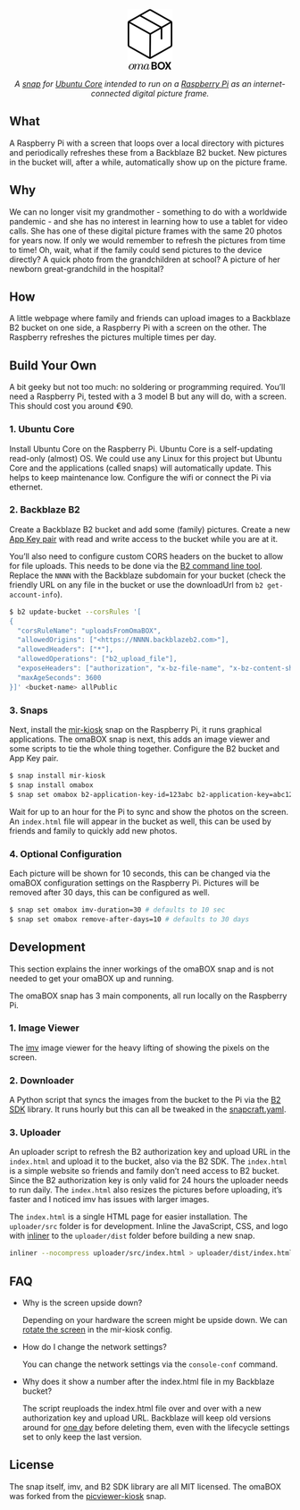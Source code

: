<div align='center'>
  <img src='uploader/src/logo.webp'>
  <p>
    <em>A <a href='https://snapcraft.io/about'>snap</a> for <a href='https://ubuntu.com/core'>Ubuntu Core</a> intended to run on a <a href='https://www.raspberrypi.org/products/raspberry-pi-3-model-b/'>Raspberry Pi</a> as an internet-connected digital picture frame.</em>
  </p>
</div>

## What

A Raspberry Pi with a screen that loops over a local directory with pictures and periodically refreshes these from a Backblaze B2 bucket. New pictures in the bucket will, after a while, automatically show up on the picture frame.

## Why

We can no longer visit my grandmother - something to do with a worldwide pandemic - and she has no interest in learning how to use a tablet for video calls. She has one of these digital picture frames with the same 20 photos for years now. If only we would remember to refresh the pictures from time to time! Oh, wait, what if the family could send pictures to the device directly? A quick photo from the grandchildren at school? A picture of her newborn great-grandchild in the hospital?

## How

A little webpage where family and friends can upload images to a Backblaze B2 bucket on one side, a Raspberry Pi with a screen on the other. The Raspberry refreshes the pictures multiple times per day.

## Build Your Own

A bit geeky but not too much: no soldering or programming required. You’ll need a Raspberry Pi, tested with a 3 model B but any will do, with a screen. This should cost you around €90.

### 1. Ubuntu Core

Install Ubuntu Core on the Raspberry Pi. Ubuntu Core is a self-updating read-only (almost) OS. We could use any Linux for this project but Ubuntu Core and the applications (called snaps) will automatically update. This helps to keep maintenance low. Configure the wifi or connect the Pi via ethernet.

### 2. Backblaze B2

Create a Backblaze B2 bucket and add some (family) pictures. Create a new [App Key pair](https://help.backblaze.com/hc/en-us/articles/360052129034-Creating-and-Managing-Application-Keys) with read and write access to the bucket while you are at it.

You’ll also need to configure custom CORS headers on the bucket to allow for file uploads. This needs to be done via the [B2 command line tool](https://www.backblaze.com/b2/docs/quick_command_line.html). Replace the `NNNN` with the Backblaze subdomain for your bucket (check the friendly URL on any file in the bucket or use the downloadUrl from `b2 get-account-info`).

```sh
$ b2 update-bucket --corsRules '[
{
  "corsRuleName": "uploadsFromOmaBOX",
  "allowedOrigins": ["<https://NNNN.backblazeb2.com>"],
  "allowedHeaders": ["*"],
  "allowedOperations": ["b2_upload_file"],
  "exposeHeaders": ["authorization", "x-bz-file-name", "x-bz-content-sha1"],
  "maxAgeSeconds": 3600
}]' <bucket-name> allPublic
```

### 3. Snaps

Next, install the [mir-kiosk](https://snapcraft.io/mir-kiosk) snap on the Raspberry Pi, it runs graphical applications. The omaBOX snap is next, this adds an image viewer and some scripts to tie the whole thing together. Configure the B2 bucket and App Key pair.

```sh
$ snap install mir-kiosk
$ snap install omabox
$ snap set omabox b2-application-key-id=123abc b2-application-key=abc123 b2-bucket=abc
```

Wait for up to an hour for the Pi to sync and show the photos on the screen. An `index.html` file will appear in the bucket as well, this can be used by friends and family to quickly add new photos.

### 4. Optional Configuration

Each picture will be shown for 10 seconds, this can be changed via the omaBOX configuration settings on the Raspberry Pi. Pictures will be removed after 30 days, this can be configured as well.

```sh
$ snap set omabox imv-duration=30 # defaults to 10 sec
$ snap set omabox remove-after-days=10 # defaults to 30 days
```

## Development

This section explains the inner workings of the omaBOX snap and is not needed to get your omaBOX up and running.

The omaBOX snap has 3 main components, all run locally on the Raspberry Pi.

### 1. Image Viewer

The [imv](https://github.com/eXeC64/imv) image viewer for the heavy lifting of showing the pixels on the screen.

### 2. Downloader

A Python script that syncs the images from the bucket to the Pi via the [B2 SDK](https://github.com/Backblaze/b2-sdk-python) library. It runs hourly but this can all be tweaked in the [snapcraft.yaml](snap/snapcraft.yaml).

### 3. Uploader

An uploader script to refresh the B2 authorization key and upload URL in the `index.html` and upload it to the bucket, also via the B2 SDK. The `index.html` is a simple website so friends and family don’t need access to B2 bucket. Since the B2 authorization key is only valid for 24 hours the uploader needs to run daily. The `index.html` also resizes the pictures before uploading, it’s faster and I noticed imv has issues with larger images.

The `index.html` is a single HTML page for easier installation. The `uploader/src` folder is for development. Inline the JavaScript, CSS, and logo with [inliner](https://github.com/remy/inliner) to the `uploader/dist` folder before building a new snap.

```sh
inliner --nocompress uploader/src/index.html > uploader/dist/index.html
```

## FAQ

- Why is the screen upside down?

  Depending on your hardware the screen might be upside down. We can [rotate the screen](https://askubuntu.com/a/1293464) in the mir-kiosk config.

- How do I change the network settings?

  You can change the network settings via the `console-conf` command.

- Why does it show a number after the index.html file in my Backblaze bucket?

  The script reuploads the index.html file over and over with a new authorization key and upload URL. Backblaze will keep old versions around for [one day](https://help.backblaze.com/hc/en-us/articles/360039296494-How-to-set-Lifecycle-Rules-on-B2) before deleting them, even with the lifecycle settings set to only keep the last version.

## License

The snap itself, imv, and B2 SDK library are all MIT licensed. The omaBOX was forked from the [picviewer-kiosk](https://snapcraft.io/picviewer-kiosk) snap.
